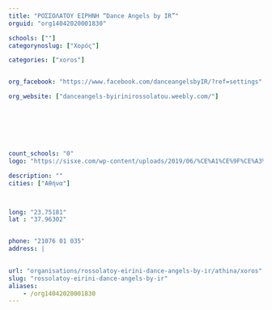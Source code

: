 ```yaml
---
title: "ΡΟΣΣΟΛΑΤΟΥ ΕΙΡΗΝΗ “Dance Angels by IR”"
orguid: "org14042020001830"

schools: [""]
categorynoslug: ["Χορός"]

categories: ["xoros"]


org_facebook: "https://www.facebook.com/danceangelsbyIR/?ref=settings"

org_website: ["danceangels-byirinirossolatou.weebly.com/"]







count_schools: "0"
logo: "https://sisxe.com/wp-content/uploads/2019/06/%CE%A1%CE%9F%CE%A3%CE%A3%CE%9F%CE%9B%CE%91%CE%A4%CE%9F%CE%A5-%CE%95%CE%99%CE%A1%CE%97%CE%9D%CE%97-logo-300x218.jpg"

description: ""
cities: ["Αθήνα"]



long: "23.75181"
lat : "37.96302"


phone: "21076 01 035"
address: |
    

url: "organisations/rossolatoy-eirini-dance-angels-by-ir/athina/xoros"
slug: "rossolatoy-eirini-dance-angels-by-ir"
aliases:
    - /org14042020001830
---
```



